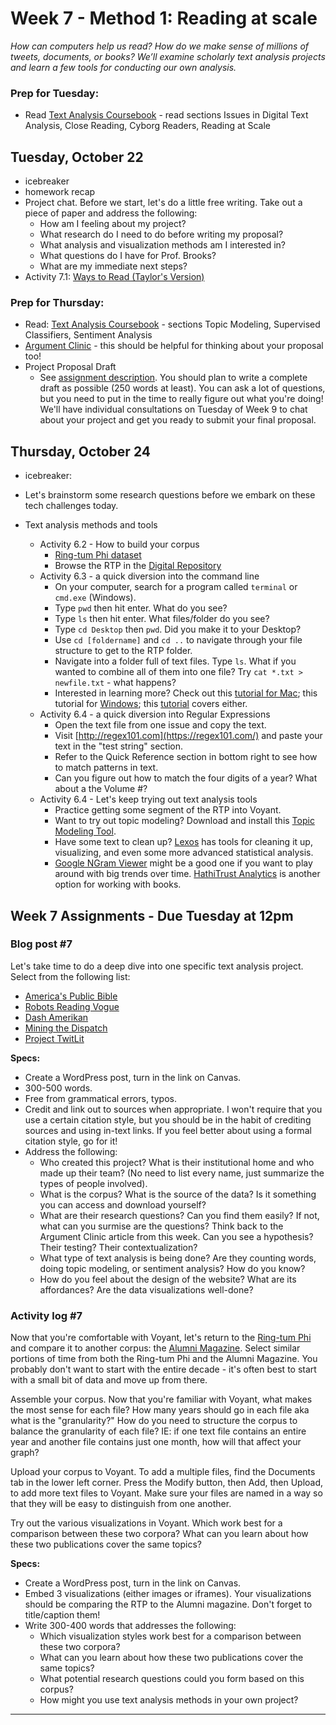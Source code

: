 # Week 7 - Method 1: Reading at scale
*How can computers help us read? How do we make sense of millions of tweets, documents, or books? We’ll examine scholarly text analysis projects and learn a few tools for conducting our own analysis.*

### Prep for Tuesday:

* Read [Text Analysis Coursebook](http://walshbr.com/textanalysiscoursebook/) - read sections Issues in Digital Text Analysis, Close Reading, Cyborg Readers, Reading at Scale


## Tuesday, October 22

* icebreaker
* homework recap
* Project chat. Before we start, let's do a little free writing. Take out a piece of paper and address the following: 
	* How am I feeling about my project?
    * What research do I need to do before writing my proposal?
    * What analysis and visualization methods am I interested in?
    * What questions do I have for Prof. Brooks?
    * What are my immediate next steps?
* Activity 7.1: [Ways to Read (Taylor's Version)](https://docs.google.com/presentation/d/1gThRQE6_Sc9i1ZUW4Z2VuXF6lju4xnFKN4mGQGPxxNs/edit?usp=sharing)


### Prep for Thursday:
* Read: [Text Analysis Coursebook](http://walshbr.com/textanalysiscoursebook/) -  sections Topic Modeling, Supervised Classifiers, Sentiment Analysis
* [Argument Clinic](https://web.archive.org/web/20220122103133/http://scottbot.net/argument-clinic/) - this should be helpful for thinking about your proposal too!
* Project Proposal Draft
	* See [assignment description](../../assignments/#proposal). You should plan to write a complete draft as possible (250 words at least). You can ask a lot of questions, but you need to put in the time to really figure out what you're doing! We'll have individual consultations on Tuesday of Week 9 to chat about your project and get you ready to submit your final proposal. 


## Thursday, October 24

* icebreaker: 
* Let's brainstorm some research questions before we embark on these tech challenges today.

* Text analysis methods and tools 
	* Activity 6.2 - How to build your corpus
		* [Ring-tum Phi dataset](https://github.com/wludh/dataset-RingtumPhi) 
		* Browse the RTP in the [Digital Repository](https://dspace.wlu.edu/handle/11021/36090/browse?type=dateissued)
	* Activity 6.3 - a quick diversion into the command line 
		* On your computer, search for a program called `terminal` or `cmd.exe` (Windows).
		* Type `pwd` then hit enter. What do you see? 
		* Type `ls` then hit enter. What files/folder do you see? 
		* Type `cd Desktop` then `pwd`. Did you make it to your Desktop?
		* Use `cd [foldername]` and `cd ..` to navigate through your file structure to get to the RTP folder.
		* Navigate into a folder full of text files. Type `ls`. What if you wanted to combine all of them into one file? Try `cat *.txt > newfile.txt` - what happens? 
		* Interested in learning more? Check out this [tutorial for Mac](http://programminghistorian.org/lessons/intro-to-bash); this tutorial for [Windows](http://programminghistorian.org/lessons/intro-to-powershell); this [tutorial](https://learnrubythehardway.org/book/appendixa.html) covers either. 
	* Activity 6.4 - a quick diversion into Regular Expressions
		* Open the text file from one issue and copy the text.
		* Visit [http://regex101.com](https://regex101.com/) and paste your text in the "test string" section.
		* Refer to the Quick Reference section in bottom right to see how to match patterns in text. 
		* Can you figure out how to match the four digits of a year? What about a the Volume #? 
	* Activity 6.4 - Let's keep trying out text analysis tools
		* Practice getting some segment of the RTP into Voyant. 
		* Want to try out topic modeling? Download and install this [Topic Modeling Tool](https://github.com/senderle/topic-modeling-tool).
		* Have some text to clean up? [Lexos](http://lexos.wheatoncollege.edu/upload) has tools for cleaning it up, visualizing, and even some more advanced statistical analysis. 
		* [Google NGram Viewer](https://books.google.com/ngrams) might be a good one if you want to play around with big trends over time. [HathiTrust Analytics](http://analytics.hathitrust.org/) is another option for working with books.



## Week 7 Assignments - Due Tuesday at 12pm


### Blog post #7
Let's take time to do a deep dive into one specific text analysis project. Select from the following list:

* [America's Public Bible](https://americaspublicbible.org/)
* [Robots Reading Vogue](http://dh.library.yale.edu/projects/vogue/)
* [Dash Amerikan](http://dashamerikan.scholarslab.org/)
* [Mining the Dispatch](https://dsl.richmond.edu/dispatch/)
* [Project TwitLit](https://twitlit.github.io/)

**Specs:** 

* Create a WordPress post, turn in the link on Canvas.
* 300-500 words. 
* Free from grammatical errors, typos. 
* Credit and link out to sources when appropriate. I won't require that you use a certain citation style, but you should be in the habit of crediting sources and using in-text links. If you feel better about using a formal citation style, go for it! 
* Address the following:
	* Who created this project? What is their institutional home and who made up their team? (No need to list every name, just summarize the types of people involved). 
	* What is the corpus? What is the source of the data? Is it something you can access and download yourself?
	* What are their research questions? Can you find them easily? If not, what can you surmise are the questions? Think back to the Argument Clinic article from this week. Can you see a hypothesis? Their testing? Their contextualization? 
	* What type of text analysis is being done? Are they counting words, doing topic modeling, or sentiment analysis? How do you know? 
	* How do you feel about the design of the website? What are its affordances? Are the data visualizations well-done? 

### Activity log #7 

Now that you're comfortable with Voyant, let's return to the [Ring-tum Phi](https://github.com/wludh/dataset-ringtumPhi) and compare it to another corpus: the [Alumni Magazine](https://github.com/wludh/dataset-AlumniMagazine). Select similar portions of time from both the Ring-tum Phi and the Alumni Magazine. You probably don't want to start with the entire decade - it's often best to start with a small bit of data and move up from there.

Assemble your corpus. Now that you're familiar with Voyant, what makes the most sense for each file? How many years should go in each file aka what is the "granularity?" How do you need to structure the corpus to balance the granularity of each file? IE: if one text file contains an entire year and another file contains just one month, how will that affect your graph?

Upload your corpus to Voyant. To add a multiple files, find the Documents tab in the lower left corner. Press the Modify button, then Add, then Upload, to add more text files to Voyant. Make sure your files are named in a way so that they will be easy to distinguish from one another.

Try out the various visualizations in Voyant. Which work best for a comparison between these two corpora? What can you learn about how these two publications cover the same topics? 

**Specs:** 

* Create a WordPress post, turn in the link on Canvas.
* Embed 3 visualizations (either images or iframes). Your visualizations should be comparing the RTP to the Alumni magazine. Don't forget to title/caption them! 
* Write 300-400 words that addresses the following:
	* Which visualization styles work best for a comparison between these two corpora?
	* What can you learn about how these two publications cover the same topics?
	* What potential research questions could you form based on this corpus? 
	* How might you use text analysis methods in your own project?

--- 